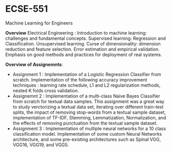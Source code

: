 # ECSE-551
Machine Learning for Engineers

**Overview**
Electrical Engineering : Introduction to machine learning: challenges and fundamental concepts. Supervised learning: Regression and Classification. Unsupervised learning. Curse of dimensionality: dimension reduction and feature selection. Error estimation and empirical validation. Emphasis on good methods and practices for deployment of real systems.

**Overview of Assignemnts**:
- Assignment 1 : Implementation of a Logistic Regression Classifier from scratch. Implementation of the following accuracy improvement techniques : learning rate schedule, L1 and L2 regularization methods, nested K folds cross validation.
- Assignemnt 2 : Implementation of a multi-class Naive Bayes Classifier from scratch for textual data samples. This assignment was a great way to study verctorizing a textual data set, iterating over different train-test splits, the impact of removing stop-words from a textual sample dataset, implementation of TF-IDF, Stemming, Lemmatization, Normalization, and the effects of removing punctuation from the textual sample dataset.
- Assignment 3 : Implementation of multiple neural networks for a 10 class classification model. Implementation of some custom Neural Networks architecture, and some pre-existing architectures such as Spinal VGG, VGG16, VGG19, and VGG5.
